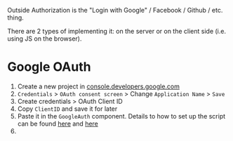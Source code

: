 Outside Authorization is the "Login with Google" / Facebook / Github / etc. thing.

There are 2 types of implementing it: on the server or on the client side (i.e. using JS on the browser).

# Google OAuth

1. Create a new project in [console.developers.google.com](https://console.developers.google.com/apis/dashboard?project=twitchy-247214&angularJsUrl=)
2. `Credentials` > `OAuth consent screen` > Change `Application Name` > `Save`
3. Create credentials > OAuth Client ID
4. Copy `ClientID` and save it for later
5. Paste it in the `GoogleAuth` component. Details to how to set up the script can be found [here](https://github.com/google/google-api-javascript-client/blob/master/docs/reference.md) and [here](https://developers.google.com/identity/sign-in/web/reference#authentication)
6. 

